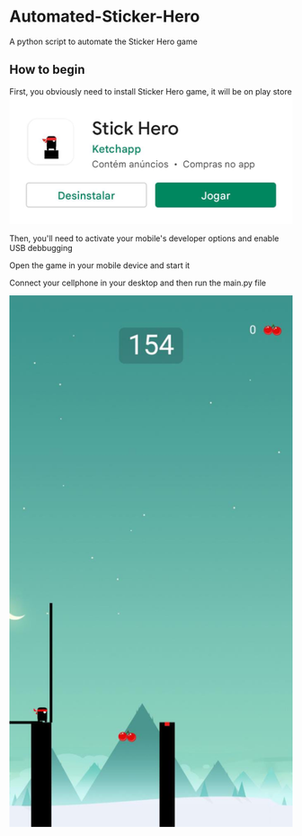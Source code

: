 # Automated-Sticker-Hero
A python script to automate the Sticker Hero game

## How to begin
First, you obviously need to install Sticker Hero game, it will be on play store![](readmeFiles/stick_hero_play_store.jpeg)

Then, you'll need to activate your mobile's developer options and enable USB debbugging

Open the game in your mobile device and start it

Connect your cellphone in your desktop and then run the main.py file


![](readmeFiles/stick_hero_bot_playing.jpeg)


